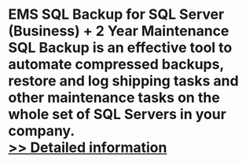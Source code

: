 # EMS SQL Backup for SQL Server (Business) + 2 Year Maintenance<br />SQL Backup is an effective tool to automate compressed backups, restore and log shipping tasks and other maintenance tasks on the whole set of SQL Servers in your company.<br />[>> Detailed information](https://secure.shareit.com/shareit/product.html?productid=300368886&affiliateid=200057808)